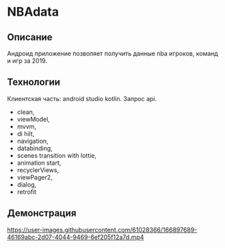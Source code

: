 # NBAdata

## Описание 
Андроид приложение позволяет получить данные nba игроков, команд и игр за 2019.

## Технологии 
Клиентская часть: android studio kotlin. Запрос api.

- clean,<br/>
- viewModel,<br/>
- mvvm, <br/>
- di hilt, <br/>
- navigation, <br/>
- databinding, <br/>
- scenes transition with lottie,<br/>
- animation start,<br/>
- recyclerViews,<br/>
- viewPager2,<br/>
- dialog,<br/>
- retrofit<br/>

## Демонстрация 

https://user-images.githubusercontent.com/61028366/166897689-46169abc-2d07-4044-9469-6ef205f12a7d.mp4
